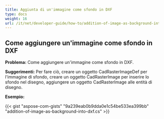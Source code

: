 ```yaml
---
title: Aggiunta di un'immagine come sfondo in DXF
type: docs
weight: 16
url: /it/net/developer-guide/how-to/addition-of-image-as-background-into-dxf/
---
```


## **Come aggiungere un'immagine come sfondo in DXF**

**Problema:** Come aggiungere un'immagine come sfondo in DXF.

**Suggerimenti:** Per fare ciò, creare un oggetto CadRasterImageDef per l'immagine di sfondo, creare un oggetto CadRasterImage per inserire lo sfondo nel disegno, aggiungere un oggetto CadRasterImage alle entità di disegno.

**Esempio:**

{{< gist "aspose-com-gists" "9a239eab0b9dda0e1c54be533ea399bb" "addition-of-image-as-background-into-dxf.cs" >}}
